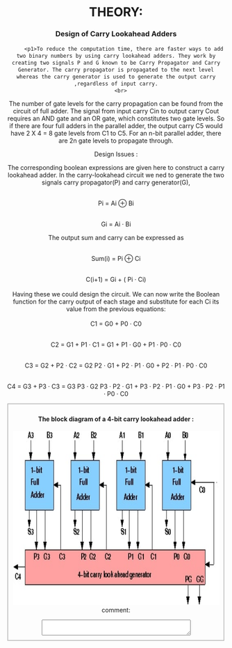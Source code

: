 <!doctype html>
<html> 

<head>
<title> VIRTUAL LAB </title>
<link rel="stylesheet" type="text/css" href="css/style2.css"> 




</head>

<body>
<header>
<p2> <a name="THEORY"><h1>THEORY:</h1><h3>Design of Carry Lookahead Adders</h3><p/2>
 
                         
         <p1>To reduce the computation time, there are faster ways to add two binary numbers by using carry lookahead adders. They work by creating two signals P and G known to be Carry Propagator and Carry Generator. The carry propagator is propagated to the next level whereas the carry generator is used to generate the output carry ,regardless of input carry.
        <br> 
The number of gate levels for the carry propagation can be found from the circuit of full adder. The signal from input carry Cin to output carry Cout requires an AND gate and an OR gate, which constitutes two gate levels. So if there are four full adders in the parallel adder, the output carry C5 would have 2 X 4 = 8 gate levels from C1 to C5. For an n-bit parallel adder, there are 2n gate levels to propagate through.

Design Issues :

The corresponding boolean expressions are given here to construct a carry lookahead adder. In the carry-lookahead circuit we ned to generate the two signals carry propagator(P) and carry generator(G),

<br>Pi = Ai ⊕ Bi<br>

<br>Gi = Ai · Bi<br>

The output sum and carry can be expressed as

<br>Sum(i) = Pi ⊕ Ci<br>

<br>C(i+1) = Gi + ( Pi · Ci)<br>
<br>
Having these we could design the circuit. We can now write the Boolean function for the carry output of each stage and substitute for each Ci its value from the previous equations:
<br>
<br>C1 = G0 + P0 · C0<br>

<br>C2 = G1 + P1 · C1 = G1 + P1 · G0 + P1 · P0 · C0<br>

<br>C3 = G2 + P2 · C2 = G2 P2 · G1 + P2 · P1 · G0 + P2 · P1 · P0 · C0<br>

<br>C4 = G3 + P3 · C3 = G3 P3 · G2 P3 · P2 · G1 + P3 · P2 · P1 · G0 + P3 · P2 · P1 · P0 · C0<br>

 </a>
    </p1>
<fieldset>
<form>


<h4>The block diagram of a 4-bit carry lookahead adder :</h4>

<img Src="image.jpg" width="600" height="400" title="carry lookahead adder"></br>
comment:<br>
<textarea row="10" cols="40"></textarea></br>
</form>
</fieldset>
</header>
</body>
</html>
